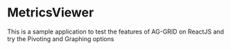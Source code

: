# MetricsViewer
This is a sample application to test the features of AG-GRID on ReactJS and try the Pivoting and Graphing options
